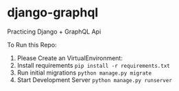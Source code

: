 # django-graphql
Practicing Django + GraphQL Api

To Run this Repo:
1. Please Create an VirtualEnvironment:
2. Install requirements `pip install -r requirements.txt`
3. Run initial migrations `python manage.py migrate`
4. Start Development Server `python manage.py runserver`


